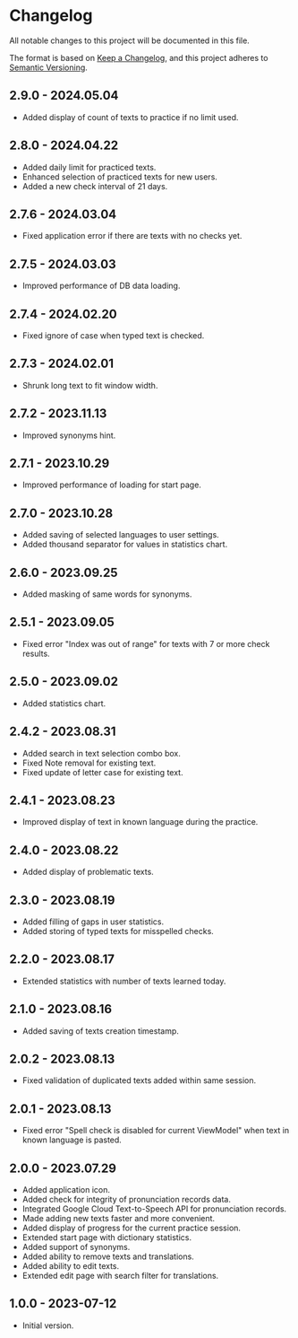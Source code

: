 # Changelog

All notable changes to this project will be documented in this file.

The format is based on [Keep a Changelog](https://keepachangelog.com/en/1.0.0/),
and this project adheres to [Semantic Versioning](https://semver.org/spec/v2.0.0.html).

## 2.9.0 - 2024.05.04
- Added display of count of texts to practice if no limit used.

## 2.8.0 - 2024.04.22
- Added daily limit for practiced texts.
- Enhanced selection of practiced texts for new users.
- Added a new check interval of 21 days.

## 2.7.6 - 2024.03.04
- Fixed application error if there are texts with no checks yet.

## 2.7.5 - 2024.03.03
- Improved performance of DB data loading.

## 2.7.4 - 2024.02.20
- Fixed ignore of case when typed text is checked.

## 2.7.3 - 2024.02.01
- Shrunk long text to fit window width.

## 2.7.2 - 2023.11.13
- Improved synonyms hint.

## 2.7.1 - 2023.10.29
- Improved performance of loading for start page.

## 2.7.0 - 2023.10.28
- Added saving of selected languages to user settings.
- Added thousand separator for values in statistics chart.

## 2.6.0 - 2023.09.25
- Added masking of same words for synonyms.

## 2.5.1 - 2023.09.05
- Fixed error "Index was out of range" for texts with 7 or more check results.

## 2.5.0 - 2023.09.02
- Added statistics chart.

## 2.4.2 - 2023.08.31
- Added search in text selection combo box.
- Fixed Note removal for existing text.
- Fixed update of letter case for existing text.

## 2.4.1 - 2023.08.23
- Improved display of text in known language during the practice.

## 2.4.0 - 2023.08.22
- Added display of problematic texts.

## 2.3.0 - 2023.08.19
- Added filling of gaps in user statistics.
- Added storing of typed texts for misspelled checks.

## 2.2.0 - 2023.08.17
- Extended statistics with number of texts learned today.

## 2.1.0 - 2023.08.16
- Added saving of texts creation timestamp.

## 2.0.2 - 2023.08.13
- Fixed validation of duplicated texts added within same session.

## 2.0.1 - 2023.08.13
- Fixed error "Spell check is disabled for current ViewModel" when text in known language is pasted.

## 2.0.0 - 2023.07.29
- Added application icon.
- Added check for integrity of pronunciation records data.
- Integrated Google Cloud Text-to-Speech API for pronunciation records.
- Made adding new texts faster and more convenient.
- Added display of progress for the current practice session.
- Extended start page with dictionary statistics.
- Added support of synonyms.
- Added ability to remove texts and translations.
- Added ability to edit texts.
- Extended edit page with search filter for translations.

## 1.0.0 - 2023-07-12
- Initial version.
